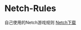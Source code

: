 # Netch-Rules
自己使用的Netch游戏规则
<a href="https://github.com/NetchX/Netch/releases/latest/download/Netch.7z">Netch下载</a>
